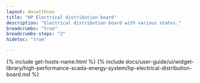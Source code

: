 ```yaml
---
layout: docwithnav
title: "HP Electrical distribution board"
description: "Electrical distribution board with various states."
breadcrumbs: "true"
breadcrumbs-steps: "2"
hidetoc: "true"

---
```

{% include get-hosts-name.html %}
{% include docs/user-guide/ui/widget-library/high-performance-scada-energy-system/hp-electrical-distribution-board.md %}
